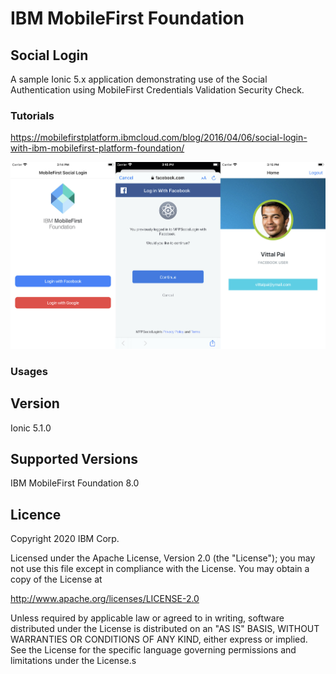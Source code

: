 IBM MobileFirst Foundation
===
## Social Login

A sample Ionic 5.x application demonstrating use of the Social Authentication using MobileFirst Credentials Validation Security Check.

### Tutorials
https://mobilefirstplatform.ibmcloud.com/blog/2016/04/06/social-login-with-ibm-mobilefirst-platform-foundation/

![Social Login Screenshot](mobilefirst/screenshot.jpg)

### Usages

## Version
Ionic 5.1.0

## Supported Versions
IBM MobileFirst Foundation 8.0

## Licence
Copyright 2020 IBM Corp.

Licensed under the Apache License, Version 2.0 (the "License");
you may not use this file except in compliance with the License.
You may obtain a copy of the License at

http://www.apache.org/licenses/LICENSE-2.0

Unless required by applicable law or agreed to in writing, software
distributed under the License is distributed on an "AS IS" BASIS,
WITHOUT WARRANTIES OR CONDITIONS OF ANY KIND, either express or implied.
See the License for the specific language governing permissions and
limitations under the License.s